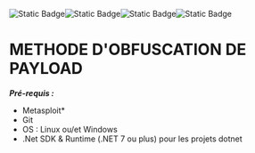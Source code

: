![Static Badge](https://img.shields.io/badge/Tools-Metasploit-red)![Static Badge](https://img.shields.io/badge/Cyber-Security-green)![Static Badge](https://img.shields.io/badge/Langage-CScharp-blue)![Static Badge](https://img.shields.io/badge/Langage-bash-cyan)


# METHODE D'OBFUSCATION DE PAYLOAD

***Pré-requis :***
- Metasploit*
- Git
- OS : Linux ou/et Windows
- .Net SDK & Runtime (.NET 7 ou plus) pour les projets dotnet


